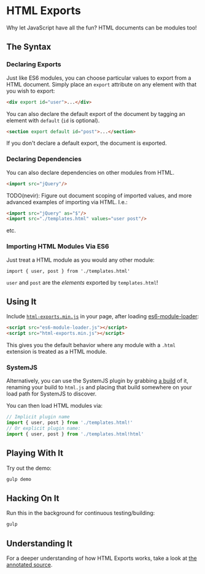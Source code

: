 # HTML Exports

Why let JavaScript have all the fun? HTML documents can be modules too!


## The Syntax

### Declaring Exports

Just like ES6 modules, you can choose particular values to export from a HTML 
document. Simply place an `export` attribute on any element with that you wish
to export:

```html
<div export id="user">...</div>
```

You can also declare the default export of the document by tagging an element
with `default` (`id` is optional).

```html
<section export default id="post">...</section>
```

If you don't declare a default export, the document is exported.


### Declaring Dependencies

You can also declare dependencies on other modules from HTML.

```html
<import src="jQuery"/>
```

TODO(nevir): Figure out document scoping of imported values, and more advanced
examples of importing via HTML. I.e.:

```html
<import src="jQuery" as="$"/>
<import src="./templates.html" values="user post"/>
```

etc.


### Importing HTML Modules Via ES6 

Just treat a HTML module as you would any other module:

```
import { user, post } from './templates.html'
```

`user` and `post` are the _elements_ exported by `templates.html`!


## Using It

Include [`html-exports.min.js`](dist/) in your page, after loading
[es6-module-loader](https://github.com/ModuleLoader/es6-module-loader):

```html
<script src="es6-module-loader.js"></script>
<script src="html-exports.min.js"></script>
```

This gives you the default behavior where any module with a `.html` extension
is treated as a HTML module.


### SystemJS

Alternatively, you can use the SystemJS plugin by grabbing
[a build](dist/sysjs-plugin) of it, renaming your build to `html.js` and
placing that build somewhere on your load path for SystemJS to discover.

You can then load HTML modules via:

```js
// Implicit plugin name
import { user, post } from './templates.html!'
// Or explicit plugin name:
import { user, post } from './templates.html!html'
```


## Playing With It

Try out the demo:

```sh
gulp demo
```


## Hacking On It

Run this in the background for continuous testing/building:

```sh
gulp
```


## Understanding It

For a deeper understanding of how HTML Exports works, take a look at
[the annotated source](https://nevir.github.io/html-exports).
